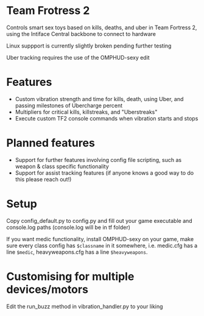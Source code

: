 # Team Frotress 2

Controls smart sex toys based on kills, deaths, and uber in Team Fortress 2, using the Intiface Central backbone to connect to hardware

Linux suppport is currently slightly broken pending further testing

Uber tracking requires the use of the OMPHUD-sexy edit

# Features
- Custom vibration strength and time for kills, death, using Uber, and passing milestones of Ubercharge percent
- Multipliers for critical kills, killstreaks, and "Uberstreaks"
- Execute custom TF2 console commands when vibration starts and stops

# Planned features
- Support for further features involving config file scripting, such as weapon & class specific functionality
- Support for assist tracking features (if anyone knows a good way to do this please reach out!)

# Setup

Copy config_default.py to config.py and fill out your game executable and console.log paths (console.log will be in tf
folder)

If you want medic functionality, install OMPHUD-sexy on your game, make sure every class config has `$classname` in it somewhere, i.e. medic.cfg has a
line `$medic`, heavyweapons.cfg has a line `$heavyweapons`. 

# Customising for multiple devices/motors

Edit the run_buzz method in vibration_handler.py to your liking


